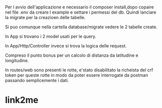Per l avvio dell'applicazione e necessario il composer install,dopo copaire nel file .env da creare l example e settare i permessi del db. Quindi lanciare la migrate per la creazioen delle tabelle.

Si puo comunque nella cartella database/migrate vedere le 2 tabelle create.

In App si trovano i 2 model usati per le query.

In App/Http/Controller invece si trova la logica delle request.

Compreso il punto bonus per un calcolo di distanza da latitudine e longitudine.

In routes/web sono presenti le rotte, e'stato disabilitato la richeista del crf token per queste rotte in modo da poter essere interrogate da postman passando semplicemente i dati.

# link2me

